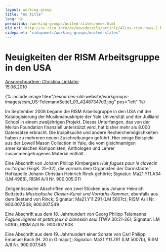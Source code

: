 ```yaml
---
layout: working-group
title: "no title"
lang: de
permalink: /working-groups/united-states/news.html
old_url: http://us.rism.info/de/newsdetails/article/47/us-rism-news-1.html
sidepanel: "sidepanels/working-groups/united-states"
---
```


# Neuigkeiten der RISM Arbeitsgruppe in den USA

[Ansprechpartner: Christina Linklater](mailto:linklat@fas.harvard.edu)  
 15.06.2010

{% include image file="/resources-old-website/workgroups-images/csm_US-TelemannSeite1_03_42487347d3.jpg" pos="left" %}

Im September 2008 begann die RISM Arbeitsgruppe in den USA mit der Katalogisierung der Musikmanuskripte der Yale Universität und der Juilliard School in einem zweijährigen Projekt. Dieses Unterfangen, das von der Mellon Foundation finanziell unterstützt wird, hat bisher mehr als 8.000 Datensätze erbracht. Die Incipitsuche und andere Recherchemöglichkeiten haben zu mehreren neuen Zuschreibungen geführt. Hier einige Beispiele aus der Lowell Mason Collection in Yale, die vom gleichnamigen amerikanischen Komponisten, Anthologen und Lehrer zusammengetragenes Material enthält.

Eine Abschrift von Johann Philipp Kirnbergers _Huit fugues pour le clavecin ou l'orgue_ (EngK. 25-32), die vormals dem Organisten der Darmstädter Hofkapelle Johann Christian Heinrich Rinck gehörte; Signatur: Ma21.Y11.A34 (LM 4968), RISM A/II Nr. 900.005.011

Zeitgenössische Abschriften von zwei Stücken aus Johann Heinrich Buttstetts _Musicalische Clavier-Kunst und Vorraths-Kammer_, ebenfalls aus dem Bestand von Rinck; Signatur: Ma21.Y11.Z91 (LM 5007c); RISM A/II Nr. 900.007.548; 900.007.549

Eine Abschrift aus dem 18. Jahrhundert von Georg Philipp Telemanns _Fugues légères et petits jeux à clavessin seul_ (TWV 30:21-26); Signatur: LM 5010b, RISM A/II Nr. 900.007.908

Eine Abschrift aus dem 19. Jahrhundert einer Sonate von Carl Philipp Emanuel Bach (H. 20 in G major); Signatur: Ma21.Y11.Z91 (LM 5007b), RISM A/II Nr. 900.007.545
